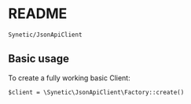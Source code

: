 # README #

`Synetic/JsonApiClient`

## Basic usage ##

To create a fully working basic Client: 

`$client = \Synetic\JsonApiClient\Factory::create()`
